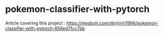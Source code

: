 # pokemon-classifier-with-pytorch

Article covering this project : https://medium.com/@rjrjrjrj1996/pokemon-classifier-with-pytorch-656ed7fcc7bb
